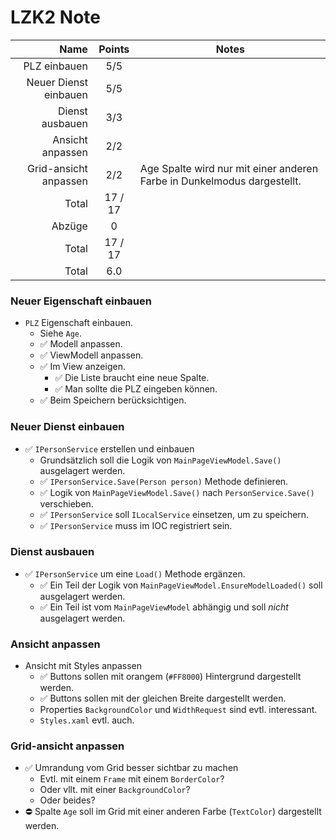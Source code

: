 # LZK2 Note

|                  Name | Points  | Notes                                                                   |
| --------------------: | :-----: | ----------------------------------------------------------------------- |
|          PLZ einbauen |   5/5   |                                                                         |
| Neuer Dienst einbauen |   5/5   |                                                                         |
|       Dienst ausbauen |   3/3   |                                                                         |
|      Ansicht anpassen |   2/2   |                                                                         |
| Grid-ansicht anpassen |   2/2   | Age Spalte wird nur mit einer anderen Farbe in Dunkelmodus dargestellt. |
|                 Total | 17 / 17 |                                                                         |
|                Abzüge |    0    |                                                                         |
|                 Total | 17 / 17 |                                                                         |
|                 Total |   6.0   |                                                                         |

### Neuer Eigenschaft einbauen

- `PLZ` Eigenschaft einbauen.
  - Siehe `Age`.
  - ✅ Modell anpassen.
  - ✅ ViewModell anpassen.
  - ✅ Im View anzeigen.
    - ✅ Die Liste braucht eine neue Spalte.
    - ✅ Man sollte die PLZ eingeben können.
  - ✅ Beim Speichern berücksichtigen.

### Neuer Dienst einbauen

- ✅ `IPersonService` erstellen und einbauen
  - Grundsätzlich soll die Logik von `MainPageViewModel.Save()` ausgelagert werden.
  - ✅ `IPersonService.Save(Person person)` Methode definieren.
  - ✅ Logik von `MainPageViewModel.Save()` nach `PersonService.Save()` verschieben.
  - ✅ `IPersonService` soll `ILocalService` einsetzen, um zu speichern.
  - ✅ `IPersonService` muss im IOC registriert sein.

### Dienst ausbauen

- ✅ `IPersonService` um eine `Load()` Methode ergänzen.
  - ✅ Ein Teil der Logik von `MainPageViewModel.EnsureModelLoaded()` soll ausgelagert werden.
  - ✅ Ein Teil ist vom `MainPageViewModel` abhängig und soll *nicht* ausgelagert werden.

### Ansicht anpassen

- Ansicht mit Styles anpassen
  - ✅ Buttons sollen mit orangem (`#FF8000`) Hintergrund dargestellt werden.
  - ✅ Buttons sollen mit der gleichen Breite dargestellt werden.
  - Properties `BackgroundColor` und `WidthRequest` sind evtl. interessant.
  - `Styles.xaml` evtl. auch.

### Grid-ansicht anpassen

- ✅ Umrandung vom Grid besser sichtbar zu machen
  - Evtl. mit einem `Frame` mit einem `BorderColor`?
  - Oder vllt. mit einer `BackgroundColor`?
  - Oder beides?
- ⛔️ Spalte `Age` soll im Grid mit einer anderen Farbe (`TextColor`) dargestellt werden.
